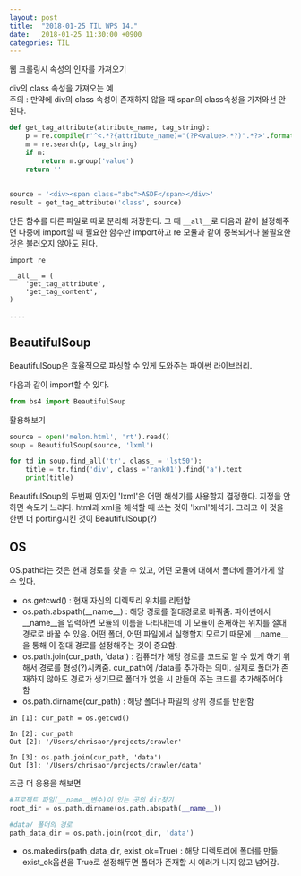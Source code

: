 ```yaml
---
layout: post
title:  "2018-01-25 TIL WPS 14."
date:   2018-01-25 11:30:00 +0900
categories: TIL
---
```


웹 크롤링시 속성의 인자를 가져오기

div의 class 속성을 가져오는 예		
주의 :  만약에 div의 class 속성이 존재하지 않을 때 span의 class속성을 가져와선 안된다.

```python
def get_tag_attribute(attribute_name, tag_string):
	p = re.compile(r'^<.*?{attribute_name)="(?P<value>.*?)".*?>'.format(attribute_name=attribute_name), re.DOTALL)
	m = re.search(p, tag_string)
	if m:
		return m.group('value')
	return ''
	
	
source = '<div><span class="abc">ASDF</span></div>'
result = get_tag_attribute('class', source)
```

만든 함수를 다른 파일로 따로 분리해 저장한다.
그 때 `__all__`로 다음과 같이 설정해주면 나중에 import할 때 필요한 함수만 import하고 re 모듈과 같이 중복되거나 불필요한 것은 불러오지 않아도 된다.

```
import re

__all__ = (
	'get_tag_attribute',
	'get_tag_content',
)

....

```

## BeautifulSoup

BeautifulSoup은 효율적으로 파싱할 수 있게 도와주는 파이썬 라이브러리. 

다음과 같이 import할 수 있다.

```python
from bs4 import BeautifulSoup
```

활용해보기

```python
source = open('melon.html', 'rt').read()
soup = BeautifulSoup(source, 'lxml')

for td in soup.find_all('tr', class_ = 'lst50'):
	title = tr.find('div', class_='rank01').find('a').text
	print(title)
```

BeautifulSoup의 두번째 인자인 'lxml'은 어떤 해석기를 사용할지 결정한다.
지정을 안하면 속도가 느리다. html과 xml을 해석할 때 쓰는 것이 'lxml'해석기. 그리고 이 것을 한번 더 porting시킨 것이 BeautifulSoup(?)




## OS

OS.path라는 것은 현재 경로를 찾을 수 있고, 어떤 모듈에 대해서 폴더에 들어가게 할 수 있다. 

- os.getcwd() : 현재 자신의 디렉토리 위치를 리턴함
- os.path.abspath(\_\_name\_\_) : 해당 경로를 절대경로로 바꿔줌. 파이썬에서 \_\_name\_\_을 입력하면 모듈의 이름을 나타내는데 이 모듈이 존재하는 위치를 절대경로로 바꿀 수 있음. 어떤 폴더, 어떤 파일에서 실행할지 모르기 때문에 \_\_name\_\_을 통해 이 절대 경로를 설정해주는 것이 중요함.
- os.path.join(cur_path, 'data') : 컴퓨터가 해당 경로를 코드로 알 수 있게 하기 위해서 경로를 형성(?)시켜줌. cur_path에 /data를 추가하는 의미. 실제로 폴더가 존재하지 않아도 경로가 생기므로 폴더가 없을 시 만들어 주는 코드를 추가해주어야 함
- os.path.dirname(cur_path) : 해당 폴더나 파일의 상위 경로를 반환함

```
In [1]: cur_path = os.getcwd()

In [2]: cur_path
Out [2]: '/Users/chrisaor/projects/crawler'

In [3]: os.path.join(cur_path, 'data')
Out [3]: '/Users/chrisaor/projects/crawler/data' 
```

조금 더 응용을 해보면

```python
#프로젝트 파일(__name__변수)이 있는 곳의 dir찾기
root_dir = os.path.dirname(os.path.abspath(__name__))

#data/ 폴더의 경로
path_data_dir = os.path.join(root_dir, 'data')

```

- os.makedirs(path_data_dir, exist_ok=True) : 해당 디렉토리에 폴더를 만듦. exist_ok옵션을 True로 설정해두면 폴더가 존재할 시 에러가 나지 않고 넘어감.
